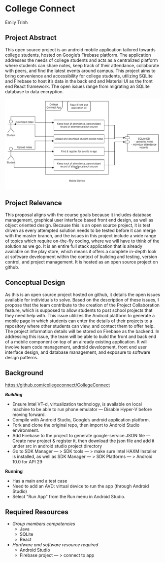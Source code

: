 # College Connect
Emily Trinh
## Project Abstract
This open source project is an android mobile application tailored towards college students, hosted on Google’s Firebase platform. The application addresses the needs of college students and acts as a centralized platform where students can share notes, keep track of their attendance, collaborate with peers, and find the latest events around campus. This project aims to bring convenience and accessibility for college students, utilizing SQLite and Firebase to host it’s data in the back end and Material UI as the front end React framework. The open issues range from migrating an SQLite database to data encryption.

![UML](/College_Connect_UML.png)

## Project Relevance
This proposal aligns with the course goals because it includes database management, graphical user interface based front end design, as well as object oriented design. Because this is an open source project, it is test driven as every attempted solution needs to be tested before it can merge with the master branch, and the issues in this project include a wide range of topics which require on-the-fly coding, where we will have to think of the solution as we go. It is an entire full stack application that is already available on the play store, which means it offers a complete in-depth look at software development within the context of building and testing, version control, and project management. It is hosted as an open source project on github.

## Conceptual Design
As this is an open source project hosted on github, it details the open issues available for individuals to solve. Based on the description of these issues, I propose that the team contribute to the creation of the Project Collaboration feature, which is supposed to allow students to post school projects that they need help with. This issue utilizes the Android platform to generate a mobile page in which students can enter the details of their projects to a repository where other students can view, and contact them to offer help. The project information details will be stored on Firebase as the backend. In addressing this issue, the team will be able to build the front and back end of a mobile component on top of an already existing application. It will involve team code management, android development, front end user interface design, and database management, and exposure to software design patterns. 

## Background

<https://github.com/collegeconnect/CollegeConnect>

***Building***
- Ensure Intel VT-d, virtualization technology, is available on local machine to be able to run phone emulator 
  —  Disable Hyper-V before moving forward.
- Compile with Android Studio, Google’s android application platform.
- Fork and clone the original repo, then import to Android Studio environment.
- Add Firebase to the project to generate google-service.JSON file —  Create new project & register it, then download the json file and add it under src in android studio project directory
- Go to SDK Manager — > SDK tools — > make sure Intel HAXM Installer is installed, as well as SDK Manager — > SDK Platforms — > Android 10.0 for API 29

**Running**
- Has a main and a test case
- Need to add an AVD: virtual device to run the app (through Android Studio)
- Select "Run App" from the Run menu in Android Studio.
 

## Required Resources
- _Group members competencies_
  - Java 
  - SQLite
  - React
- _Hardware and software resource required_
  - Android Studio
  - Firebase project — > connect to app

